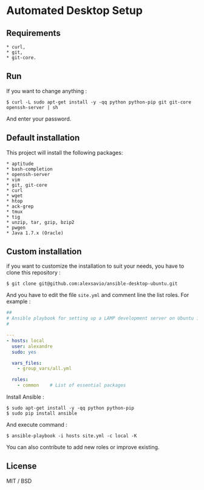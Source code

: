 Automated Desktop Setup
=======================

Requirements
-----------

    * curl,
    * git,
    * git-core.

Run
---

If you want to change anything :

```shell
$ curl -L sudo apt-get install -y -qq python python-pip git git-core openssh-server | sh
```

And enter your password.

Default installation
--------------------

This project will install the following packages:

    * aptitude
    * bash-completion
    * openssh-server
    * vim
    * git, git-core
    * curl
    * wget
    * htop
    * ack-grep
    * tmux
    * tig
    * unzip, tar, gzip, bzip2
    * pwgen
    * Java 1.7.x (Oracle)

Custom installation
-------------------

if you want to customize the installation to suit your needs, you have to clone this repository :

    $ git clone git@github.com:alexsavio/ansible-desktop-ubuntu.git

And you have to edit the file `site.yml` and comment line the list roles. For example :

```yml
##
# Ansible playbook for setting up a LAMP development server on Ubuntu 14.04.
#

---
- hosts: local
  user: alexandre
  sudo: yes

  vars_files:
    - group_vars/all.yml

  roles:
    - common    # List of essential packages
```

Install Ansible :

    $ sudo apt-get install -y -qq python python-pip
    $ sudo pip install ansible

And execute command :

    $ ansible-playbook -i hosts site.yml -c local -K

You can also contribute to add new roles or improve existing.

License
-------

MIT / BSD
